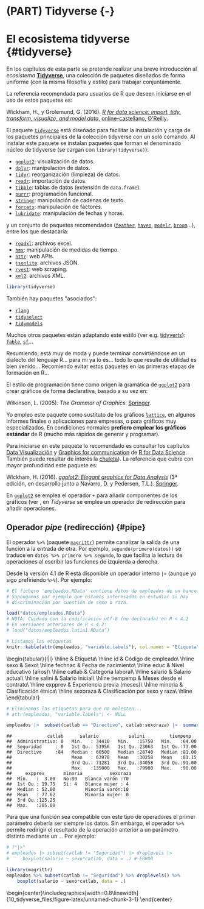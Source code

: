 # (PART) Tidyverse {-}

# El ecosistema tidyverse {#tidyverse}




<!-- 
---
title: "Tidyverse"
author: "Notas de Programación en R"
date: "Rubén Fernández-Casal (rubenfcasal@gmail.com)"
output:
  bookdown::html_document2:
    toc: yes
    # toc_float: yes
    # mathjax: local            # copia local de MathJax, hay que establecer:
    # self_contained: false     # las dependencias se guardan en ficheros externos
    pandoc_args: ["--number-offset", "1,0"]
  bookdown::pdf_document2:
    latex_engine: xelatex
    # keep_tex: yes
    toc: yes 
    pandoc_args: ["--number-offset", "1,0"]
header-includes:
- \usepackage[spanish]{babel}
- \setcounter{section}{1} 
---

bookdown::preview_chapter("01-Introduccion.Rmd")
knitr::purl("01-Introduccion.Rmd", documentation = 2)
knitr::spin("01-Introduccion.R", knit = FALSE)

***En preparación...***
-->


En los capítulos de esta parte se pretende realizar una breve introducción al *ecosistema* [**Tidyverse**](https://dplyr.tidyverse.org), una colección de paquetes diseñados de forma uniforme (con la misma filosofía y estilo) para trabajar conjuntamente.

La referencia recomendada para usuarios de R que deseen iniciarse en el uso de estos paquetes es: 

Wickham, H., y Grolemund, G. (2016). *[R for data science: import, tidy, transform, visualize, and model data](http://r4ds.had.co.nz)*, [online-castellano](https://es.r4ds.hadley.nz), [O'Reilly](http://shop.oreilly.com/product/0636920034407.do).

El paquete [`tidyverse`](https://tidyverse.tidyverse.org) está diseñado para facilitar la instalación y carga de los paquetes principales de la colección tidyverse con un solo comando.
Al instalar este paquete se instalan paquetes que forman el denominado núcleo de tidyverse (se cargan con `library(tidyverse)`):

- [`ggplot2`](https://ggplot2.tidyverse.org): visualización de datos.
- [`dplyr`](https://dplyr.tidyverse.org): manipulación de datos.
- [`tidyr`](https://tidyr.tidyverse.org): reorganización (limpieza) de datos.
- [`readr`](https://readr.tidyverse.org): importación de datos.
- [`tibble`](https://tibble.tidyverse.org): tablas de datos (extensión de `data.frame`).
- [`purrr`](https://purrr.tidyverse.org): programación funcional.
- [`stringr`](https://github.com/tidyverse/stringr): manipulación de cadenas de texto.
- [`forcats`](https://github.com/tidyverse/forcats): manipulación de factores.
- [`lubridate`](https://github.com/tidyverse/lubridate): manipulación de fechas y horas.

y un conjunto de paquetes recomendados ([`feather`](https://github.com/wesm/feather), [`haven`](https://github.com/tidyverse/haven), [`modelr`](https://github.com/tidyverse/modelr), [`broom`](https://github.com/tidymodels/broom)...), entre los que destacaría: 

- [`readxl`](https://github.com/tidyverse/readxl): archivos excel.
- [`hms`](https://github.com/tidyverse/hms): manipulación de medidas de tiempo.
- [`httr`](https://github.com/r-lib/httr): web APIs.
- [`jsonlite`](https://github.com/jeroen/jsonlite): archivos JSON.
- [`rvest`](https://github.com/tidyverse/rvest): web scraping.
- [`xml2`](https://github.com/r-lib/xml2): archivos XML.


```r
library(tidyverse)
```

También hay paquetes "asociados":

- [`rlang`](https://rlang.r-lib.org)
- [`tidyselect`](https://tidyselect.r-lib.org)
- [`tidymodels`](https://tidymodels.tidymodels.org)

Muchos otros paquetes están adaptando este estilo (ver e.g. [tidyverts](https://tidyverts.org/)): [`fable`](https://fable.tidyverts.org), [`sf`](https://r-spatial.github.io/sf/)...

Resumiendo, está muy de moda y puede terminar convirtiéndose en un dialecto del lenguaje R... para mi ya lo es... todo lo que resulte de utilidad es bien venido... Recomiendo evitar estos paquetes en las primeras etapas de formación en R...

El estilo de programación tiene como origen la gramática de [`ggplot2`](https://ggplot2.tidyverse.org) para crear gráficos de forma declarativa, basado a su vez en:

Wilkinson, L. (2005). *The Grammar of Graphics*. [Springer](https://www.google.es/books/edition/The_Grammar_of_Graphics/YGgUswEACAAJ?hl=es).

Yo empleo este paquete como sustituto de los gráficos [`lattice`](http://lattice.r-forge.r-project.org/), en algunos informes finales o aplicaciones para empresas, o para gráficos muy especializados. 
En condiciones normales **prefiero emplear los gráficos estándar** de R (mucho más rápidos de generar y programar).

<!-- Referencias / capítulo ggplot2? -->

Para iniciarse en este paquete lo recomendado es consultar los capítulos [Data     Visualización](https://r4ds.had.co.nz/data-visualisation.html) y [Graphics for communication](https://r4ds.had.co.nz/graphics-for-communication.html) de [R for Data Science](https://r4ds.had.co.nz). 
También puede resultar de interés la [chuleta](https://github.com/rstudio/cheatsheets/blob/master/data-visualization.pdf)).
La referencia que cubre con mayor profundidad este paquete es:

Wickham, H. (2016). *[ggplot2: Elegant graphics for Data Analysis](https://ggplot2-book.org)* (3ª edición, en desarrollo junto a Navarro, D. y Pedersen, T.L.). [Springer](https://www.amazon.com/gp/product/331924275X).

En [`ggplot2`](https://ggplot2.tidyverse.org) se emplea el operador `+` para añadir componentes de los gráficos (ver , en *Tidyverse* se emplea un operador de redirección para añadir operaciones.


## Operador *pipe* (redirección) {#pipe}

El operador `%>%` (paquete [`magrittr`](https://magrittr.tidyverse.org)) permite canalizar la salida de una función a la entrada de otra. 
Por ejemplo, `segundo(primero(datos))` se traduce en `datos %>% primero %>% segundo`, lo que facilita la lectura de operaciones al escribir las funciones de izquierda a derecha.

Desde la versión 4.1 de R está disponible un operador interno `|>` (aunque yo sigo prefiriendo `%>%`).
Por ejemplo:


```r
# El fichero 'empleados.RData' contiene datos de empleados de un banco.
# Supongamos por ejemplo que estamos interesados en estudiar si hay
# discriminación por cuestión de sexo o raza.

load("datos/empleados.RData")
# NOTA: Cuidado con la codificación utf-8 (no declarada) en R < 4.2 
# En versiones anteriores de R < 4.2: 
# load("datos/empleados.latin1.RData")

# Listamos las etiquetas
knitr::kable(attr(empleados, "variable.labels"), col.names = "Etiqueta")
```


\begin{tabular}{l|l}
\hline
  & Etiqueta\\
\hline
id & Código de empleado\\
\hline
sexo & Sexo\\
\hline
fechnac & Fecha de nacimiento\\
\hline
educ & Nivel educativo  (años)\\
\hline
catlab & Categoría laboral\\
\hline
salario & Salario actual\\
\hline
salini & Salario inicial\\
\hline
tiempemp & Meses desde el contrato\\
\hline
expprev & Experiencia previa (meses)\\
\hline
minoria & Clasificación étnica\\
\hline
sexoraza & Clasificación por sexo y raza\\
\hline
\end{tabular}

```r
# Eliminamos las etiquetas para que no molesten...
# attr(empleados, "variable.labels") <- NULL  

empleados |>  subset(catlab == "Directivo", catlab:sexoraza) |>  summary()
```

```
##             catlab      salario           salini         tiempemp    
##  Administrativo: 0   Min.   : 34410   Min.   :15750   Min.   :64.00  
##  Seguridad     : 0   1st Qu.: 51956   1st Qu.:23063   1st Qu.:73.00  
##  Directivo     :84   Median : 60500   Median :28740   Median :81.00  
##                      Mean   : 63978   Mean   :30258   Mean   :81.15  
##                      3rd Qu.: 71281   3rd Qu.:34058   3rd Qu.:91.00  
##                      Max.   :135000   Max.   :79980   Max.   :98.00  
##     expprev       minoria          sexoraza 
##  Min.   :  3.00   No:80   Blanca varón :70  
##  1st Qu.: 19.75   Sí: 4   Blanca mujer : 4  
##  Median : 52.00           Minoría varón:10  
##  Mean   : 77.62           Minoría mujer: 0  
##  3rd Qu.:125.25                             
##  Max.   :285.00
```

Para que una función sea compatible con este tipo de operadores el primer parámetro debería ser siempre los datos.
Sin embargo, el operador `%>%` permite redirigir el resultado de la operación anterior a un parámetro distinto mediante un `.`.
Por ejemplo:


```r
# ?"|>"
# empleados |> subset(catlab != "Seguridad") |> droplevels |> 
#     boxplot(salario ~ sexo*catlab, data = .) # ERROR

library(magrittr)
empleados %>% subset(catlab != "Seguridad") %>% droplevels() %>%
    boxplot(salario ~ sexo*catlab, data = .)
```



\begin{center}\includegraphics[width=0.8\linewidth]{10_tidyverse_files/figure-latex/unnamed-chunk-3-1} \end{center}







